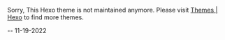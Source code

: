 Sorry, This Hexo theme is not maintained anymore. Please visit [Themes | Hexo](https://hexo.io/themes/) to find more themes.

-- 11-19-2022
